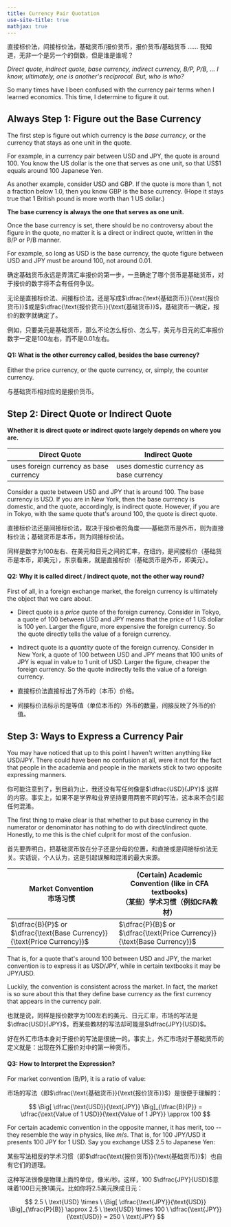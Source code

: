 ```yaml
---
title: Currency Pair Quotation
use-site-title: true
mathjax: true
---
```


直接标价法，间接标价法，基础货币/报价货币，报价货币/基础货币 ……  我知道，无非一个是另一个的倒数，但是谁是谁呢？

*Direct quote, indirect quote, base currency, indirect currency, B/P, P/B, ... I know, ultimately, one is another's reciprocal. But, who is who?*

So many times have I been confused with the currency pair terms  when I learned economics. This time, I determine to figure it out.

## Always Step 1: Figure out the Base Currency

The first step is figure out which currency is the *base currency*, or the currency that stays as one unit in the quote.

For example, in a currency pair between USD and JPY, the quote is around 100. You know the US dollar is the one that serves as one unit, so that US$1 equals around 100 Japanese Yen.

As another example, consider USD and GBP. If the quote is more than 1, not a fraction below 1.0, then you know GBP is the base currency. (Hope it stays true that 1 British pound is more worth than 1 US dollar.)

**The base currency is always the one that serves as one unit.**

Once the base currency is set, there should be no controversy about the figure in the quote, no matter it is a direct or indirect quote, written in the B/P or P/B manner.

For example, so long as USD is the base currency, the quote figure between USD and JPY must be around 100, not around 0.01.

确定基础货币永远是弄清汇率报价的第一步，一旦确定了哪个货币是基础货币，对于报价的数字将不会有任何争议。

无论是直接标价法、间接标价法，还是写成$\dfrac{\text{基础货币}}{\text{报价货币}}$或是$\dfrac{\text{报价货币}}{\text{基础货币}}$，基础货币一确定，报价的数字就确定了。

例如，只要美元是基础货币，那么不论怎么标价、怎么写，美元与日元的汇率报价数字一定是100左右，而不是0.01左右。

#### Q1: What is the other currency called, besides the base currency?

Either the price currency, or the quote currency, or, simply, the counter currency.

与基础货币相对应的是报价货币。

## Step 2: Direct Quote or Indirect Quote

**Whether it is direct quote or indirect quote largely depends on where you are.**

| Direct Quote                           | Indirect Quote                          |
| -------------------------------------- | --------------------------------------- |
| uses foreign currency as base currency | uses domestic currency as base currency |

Consider a quote between USD and JPY that is around 100. The base currency is USD. If you are in New York, then the base currency is domestic, and the quote, accordingly, is indirect quote. However, if you are in Tokyo, with the same quote that's around 100, the quote is direct quote.

直接标价法还是间接标价法，取决于报价者的角度——基础货币是外币，则为直接标价法；基础货币是本币，则为间接标价法。

同样是数字为100左右、在美元和日元之间的汇率，在纽约，是间接标价（基础货币是本币，即美元），东京看来，就是直接标价（基础货币是外币，即美元）。

#### Q2: Why it is called direct / indirect quote, not the other way round?

First of all, in a foreign exchange market, the foreign currency is ultimately the object that we care about.

- Direct quote is a *price* quote of the foreign currency. Consider in Tokyo, a quote of 100 between USD and JPY means that the price of 1 US dollar is 100 yen. Larger the figure, more expensive the foreign currency. So the quote directly tells the value of a foreign currency.

- Indirect quote is a *quantity* quote of the foreign currency.  Consider in New York, a quote of 100 between USD and JPY means that 100 units of JPY is equal in value to 1 unit of USD. Larger the figure, cheaper the foreign currency. So the quote indirectly tells the value of a foreign currency.

- 直接标价法直接标出了外币的（本币）价格。

- 间接标价法标示的是等值（单位本币的）外币的数量，间接反映了外币的价值。

## Step 3: Ways to Express a Currency Pair

You may have noticed that up to this point I haven't written anything like USD/JPY. There could have been no confusion at all, were it not for the fact that people in the academia and people in the markets stick to two opposite expressing manners.

你可能注意到了，到目前为止，我还没有写任何像是$\dfrac{USD}{JPY}$ 这样的内容。事实上，如果不是学界和业界坚持要用两套不同的写法，这本来不会引起任何混淆。

The first thing to make clear is that whether to put base currency in the numerator or denominator has nothing to do with direct/indirect quote. Honestly, to me this is the chief culprit for most of the confusion. 

首先要弄明白，把基础货币放在分子还是分母的位置，和直接或是间接标价法无关。实话说，个人认为，这是引起误解和混淆的最大来源。

| Market Convention<br />市场习惯                              | (Certain) Academic Convention (like in CFA textbooks) <br />（某些）学术习惯（例如CFA教材） |
| ------------------------------------------------------------ | ------------------------------------------------------------ |
| $\dfrac{B}{P}$ or $\dfrac{\text{Base Currency}}{\text{Price Currency}}$ | $\dfrac{P}{B}$ or $\dfrac{\text{Price Currency}}{\text{Base Currency}}$ |

That is, for a quote that's around 100 between USD and JPY, the market convention is to express it as USD/JPY, while in certain textbooks it may be JPY/USD.

Luckily, the convention is consistent across the market. In fact, the market is so sure about this that they define base currency as the first currency that appears in the currency pair.

也就是说，同样是报价数字为100左右的美元、日元汇率，市场的写法是$\dfrac{USD}{JPY}$，而某些教材的写法却可能是$\dfrac{JPY}{USD}$。

好在外汇市场本身对于报价的写法是很统一的。事实上，外汇市场对于基础货币的定义就是：出现在外汇报价对中的第一种货币。

#### Q3: How to Interpret the Expression?

For market convention (B/P), it is a ratio of value:

市场的写法（即$\dfrac{\text{基础货币}}{\text{报价货币}}$）是很便于理解的：

$$
\Big[ \dfrac{\text{USD}}{\text{JPY}} \Big]_{\tfrac{B}{P}} = \dfrac{\text{Value of 1 USD}}{\text{Value of 1 JPY}} \approx 100
$$

For certain academic convention in the opposite manner, it has merit, too -- they resemble the way in physics, like $m/s$. That is, for 100 JPY/USD it presents 100 JPY for 1 USD. Say you exchange US$ 2.5 to Japanese Yen:

某些写法相反的学术习惯（即$\dfrac{\text{报价货币}}{\text{基础货币}}$）也自有它们的道理。

这种写法很像是物理上面的单位，像米/秒。这样，100 $\dfrac{JPY}{USD}$意味着100日元换1美元。比如你将2.5美元换成日元：

$$
2.5 \ \text{USD} \times \ \Big[ \dfrac{\text{JPY}}{\text{USD}} \Big]_{\tfrac{P}{B}} \approx 2.5 \ \text{USD} \times  100 \ \dfrac{\text{JPY}}{\text{USD}} = 250 \ \text{JPY}
$$


